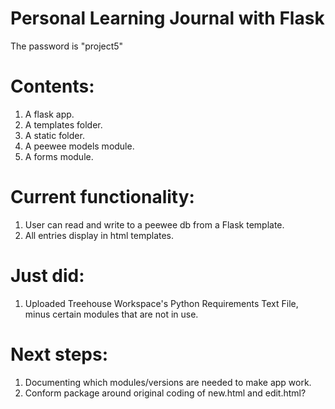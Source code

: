 # Personal Learning Journal with Flask
The password is "project5"

# Contents:
1. A flask app.
2. A templates folder.
3. A static folder.
4. A peewee models module.
5. A forms module.

# Current functionality:
1. User can read and write to a peewee db from a Flask template.
2. All entries display in html templates.

# Just did:
1. Uploaded Treehouse Workspace's Python Requirements Text File, minus certain modules that are not in use.

# Next steps:
1. Documenting which modules/versions are needed to make app work.
2. Conform package around original coding of new.html and edit.html?